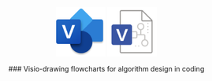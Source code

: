 <p align="center"><img width="100px" src="images/visio.png"> <img width="100px" src="images/vsd.png"></p>
<p align="center">
  ### Visio-drawing flowcharts for algorithm design in coding
</p>
